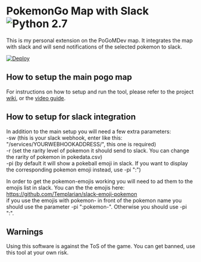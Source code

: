 # PokemonGo Map with Slack![Python 2.7](https://img.shields.io/badge/python-2.7-blue.svg)

This is my personal extension on the PoGoMDev map. It integrates the map with slack and will send notifications of the selected pokemon to slack.

[![Deploy](https://www.herokucdn.com/deploy/button.png)](https://heroku.com/deploy)

## How to setup the main pogo map

For instructions on how to setup and run the tool, please refer to the project [wiki](https://github.com/AHAAAAAAA/PokemonGo-Map/wiki), or the [video guide](https://www.youtube.com/watch?v=RJKAulPCkRI).

## How to setup for slack integration

In addition to the main setup you will need a few extra parameters:  
-sw (this is your slack webhook, enter like this: "/services/YOURWEBHOOKADDRESS/", this one is required)  
-r (set the rarity level of pokemon it should send to slack. You can change the rarity of pokemon in pokedata.csv)  
-pi (by default it will show a pokeball emoji in slack. If you want to display the corresponding pokemon emoji instead, use -pi ":")  

In order to get the pokemon-emojis working you will need to ad them to the emojis list in slack. You can the the emojis here:  
https://github.com/Templarian/slack-emoji-pokemon  
if you use the emojis with pokemon- in front of the pokemon name you should use the parameter -pi ":pokemon-". Otherwise you should use -pi ":".


## Warnings

Using this software is against the ToS of the game. You can get banned, use this tool at your own risk.
